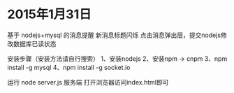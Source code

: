 # 2015年1月31日

基于 nodejs+mysql 的消息提醒
新消息标题闪烁
点击消息弹出层，提交nodejs修改数据库已读状态


安装步骤（安装方法请自行搜索）
1、安装nodejs
2、安装npm -> cnpm
3、npm install -g mysql
4、npm install -g socket.io

运行 node server.js 服务端
打开浏览器访问index.html即可
